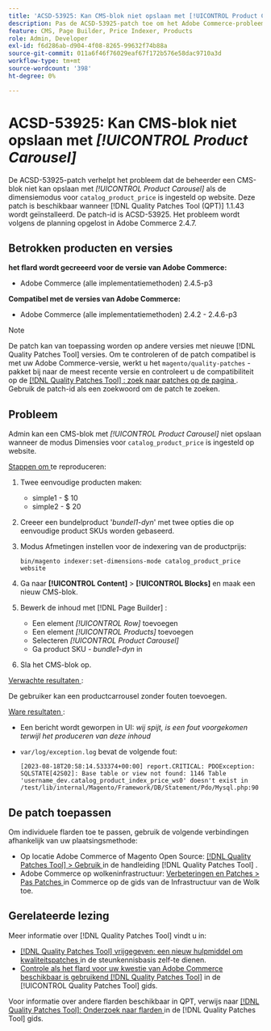 ```yaml
---
title: 'ACSD-53925: Kan CMS-blok niet opslaan met [!UICONTROL Product Carousel]'
description: Pas de ACSD-53925-patch toe om het Adobe Commerce-probleem op te lossen waarbij de beheerder een CMS-blok niet kan opslaan met Product Carousel wanneer de dimensiemodus voor catalog_product_price op de website is ingesteld.
feature: CMS, Page Builder, Price Indexer, Products
role: Admin, Developer
exl-id: f6d286ab-d904-4f08-8265-99632f74b88a
source-git-commit: 011a6f46f76029eaf67f172b576e58dac9710a3d
workflow-type: tm+mt
source-wordcount: '398'
ht-degree: 0%

---
```


# ACSD-53925: Kan CMS-blok niet opslaan met *[!UICONTROL Product Carousel]*

De ACSD-53925-patch verhelpt het probleem dat de beheerder een CMS-blok niet kan opslaan met *[!UICONTROL Product Carousel]* als de dimensiemodus voor `catalog_product_price` is ingesteld op website. Deze patch is beschikbaar wanneer [!DNL Quality Patches Tool (QPT)] 1.1.43 wordt geïnstalleerd. De patch-id is ACSD-53925. Het probleem wordt volgens de planning opgelost in Adobe Commerce 2.4.7.

## Betrokken producten en versies

**het flard wordt gecreeerd voor de versie van Adobe Commerce:**

* Adobe Commerce (alle implementatiemethoden) 2.4.5-p3

**Compatibel met de versies van Adobe Commerce:**

* Adobe Commerce (alle implementatiemethoden) 2.4.2 - 2.4.6-p3

>[!NOTE]
>
>De patch kan van toepassing worden op andere versies met nieuwe [!DNL Quality Patches Tool] versies. Om te controleren of de patch compatibel is met uw Adobe Commerce-versie, werkt u het `magento/quality-patches` -pakket bij naar de meest recente versie en controleert u de compatibiliteit op de [[!DNL Quality Patches Tool] : zoek naar patches op de pagina ](https://experienceleague.adobe.com/tools/commerce-quality-patches/index.html) . Gebruik de patch-id als een zoekwoord om de patch te zoeken.

## Probleem

Admin kan een CMS-blok met *[!UICONTROL Product Carousel]* niet opslaan wanneer de modus Dimensies voor `catalog_product_price` is ingesteld op website.

<u> Stappen om </u> te reproduceren:

1. Twee eenvoudige producten maken:
   * simple1 - $ 10
   * simple2 - $ 20
1. Creeer een bundelproduct &#39;*bundel1-dyn*&#39; met twee opties die op eenvoudige product SKUs worden gebaseerd.
1. Modus Afmetingen instellen voor de indexering van de productprijs:

   `bin/magento indexer:set-dimensions-mode catalog_product_price website`

1. Ga naar **[!UICONTROL Content]** > **[!UICONTROL Blocks]** en maak een nieuw CMS-blok.
1. Bewerk de inhoud met [!DNL Page Builder] :
   * Een element *[!UICONTROL Row]* toevoegen
   * Een element *[!UICONTROL Products]* toevoegen
   * Selecteren *[!UICONTROL Product Carousel]*
   * Ga product SKU - *bundle1-dyn* in
1. Sla het CMS-blok op.

<u> Verwachte resultaten </u>:

De gebruiker kan een productcarrousel zonder fouten toevoegen.

<u> Ware resultaten </u>:

* Een bericht wordt geworpen in UI: *wij spijt, is een fout voorgekomen terwijl het produceren van deze inhoud*
* `var/log/exception.log` bevat de volgende fout:

  ```
  [2023-08-18T20:58:14.533374+00:00] report.CRITICAL: PDOException: SQLSTATE[42S02]: Base table or view not found: 1146 Table 'username_dev.catalog_product_index_price_ws0' doesn't exist in /test/lib/internal/Magento/Framework/DB/Statement/Pdo/Mysql.php:90
  ```

## De patch toepassen

Om individuele flarden toe te passen, gebruik de volgende verbindingen afhankelijk van uw plaatsingsmethode:

* Op locatie Adobe Commerce of Magento Open Source: [[!DNL Quality Patches Tool] > Gebruik ](/help/tools/quality-patches-tool/usage.md) in de handleiding [!DNL Quality Patches Tool] .
* Adobe Commerce op wolkeninfrastructuur: [ Verbeteringen en Patches > Pas Patches ](https://experienceleague.adobe.com/docs/commerce-cloud-service/user-guide/develop/upgrade/apply-patches.html) in Commerce op de gids van de Infrastructuur van de Wolk toe.

## Gerelateerde lezing

Meer informatie over [!DNL Quality Patches Tool] vindt u in:

* [[!DNL Quality Patches Tool]  vrijgegeven: een nieuw hulpmiddel om kwaliteitspatches ](https://experienceleague.adobe.com/en/docs/commerce-operations/tools/quality-patches-tool/quality-patches-tool-to-self-serve-quality-patches) in de steunkennisbasis zelf-te dienen.
* [ Controle als het flard voor uw kwestie van Adobe Commerce beschikbaar is gebruikend  [!DNL Quality Patches Tool]](/help/tools/quality-patches-tool/patches-available-in-qpt/check-patch-for-magento-issue-with-magento-quality-patches.md) in de [!UICONTROL Quality Patches Tool] gids.


Voor informatie over andere flarden beschikbaar in QPT, verwijs naar [[!DNL Quality Patches Tool]: Onderzoek naar flarden ](https://experienceleague.adobe.com/tools/commerce-quality-patches/index.html) in de [!DNL Quality Patches Tool] gids.
